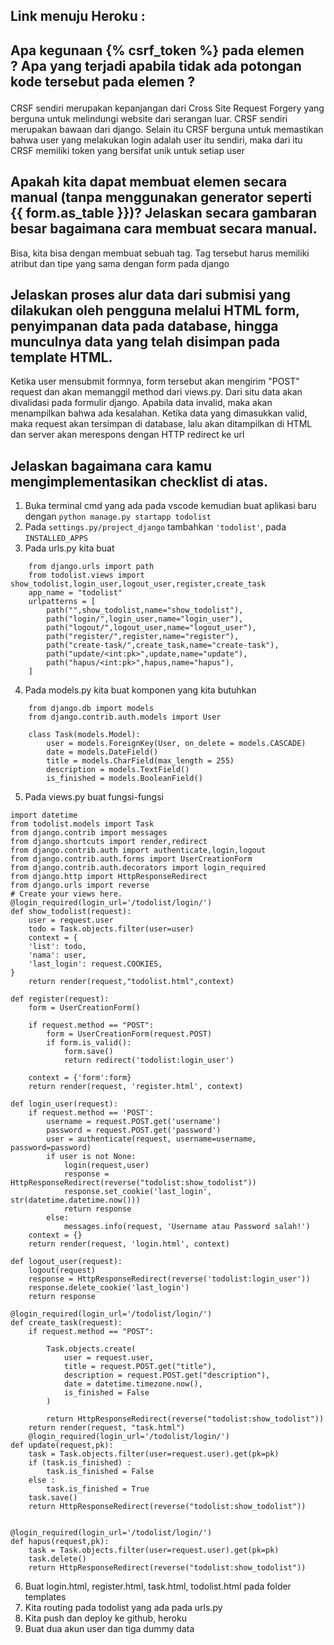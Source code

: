 ## Link menuju Heroku :
## Apa kegunaan {% csrf_token %} pada elemen <form>? Apa yang terjadi apabila tidak ada potongan kode tersebut pada elemen <form>?
CRSF sendiri merupakan kepanjangan dari Cross Site Request Forgery yang berguna untuk melindungi website dari serangan luar. CRSF sendiri merupakan bawaan dari django. Selain itu CRSF berguna untuk memastikan bahwa user yang melakukan login adalah user itu sendiri, maka dari itu CRSF memiliki token yang bersifat unik untuk setiap user
## Apakah kita dapat membuat elemen <form> secara manual (tanpa menggunakan generator seperti {{ form.as_table }})? Jelaskan secara gambaran besar bagaimana cara membuat <form> secara manual.
Bisa, kita bisa dengan membuat sebuah tag. Tag tersebut harus memiliki atribut dan tipe yang sama dengan form pada django
## Jelaskan proses alur data dari submisi yang dilakukan oleh pengguna melalui HTML form, penyimpanan data pada database, hingga munculnya data yang telah disimpan pada template HTML.
Ketika user mensubmit formnya, form tersebut akan mengirim "POST" request dan akan memanggil method dari views.py. Dari situ data akan divalidasi pada formulir django. Apabila data invalid, maka akan menampilkan bahwa ada kesalahan. Ketika data yang dimasukkan valid, maka request akan tersimpan di database, lalu akan ditampilkan di HTML dan server akan merespons dengan HTTP redirect ke url
## Jelaskan bagaimana cara kamu mengimplementasikan checklist di atas.
1. Buka terminal cmd yang ada pada vscode kemudian buat aplikasi baru dengan `python manage.py startapp todolist`
2. Pada `settings.py/project_django` tambahkan `'todolist'`, pada `INSTALLED_APPS`
3. Pada urls.py kita buat 
```
    from django.urls import path 
    from todolist.views import show_todolist,login_user,logout_user,register,create_task
    app_name = "todolist"
    urlpatterns = [
        path("",show_todolist,name="show_todolist"),
        path("login/",login_user,name="login_user"),
        path("logout/",logout_user,name="logout_user"),
        path("register/",register,name="register"),
        path("create-task/",create_task,name="create-task"),
        path("update/<int:pk>",update,name="update"),
        path("hapus/<int:pk>",hapus,name="hapus"),
    ]
```
4.  Pada models.py kita buat komponen yang kita butuhkan
```
    from django.db import models
    from django.contrib.auth.models import User

    class Task(models.Model):
        user = models.ForeignKey(User, on_delete = models.CASCADE)
        date = models.DateField()
        title = models.CharField(max_length = 255)
        description = models.TextField()
        is_finished = models.BooleanField()
``` 
5. Pada views.py buat fungsi-fungsi 
```
import datetime
from todolist.models import Task
from django.contrib import messages
from django.shortcuts import render,redirect
from django.contrib.auth import authenticate,login,logout
from django.contrib.auth.forms import UserCreationForm
from django.contrib.auth.decorators import login_required
from django.http import HttpResponseRedirect
from django.urls import reverse
# Create your views here.
@login_required(login_url='/todolist/login/')
def show_todolist(request):
    user = request.user
    todo = Task.objects.filter(user=user) 
    context = {
    'list': todo,
    'nama': user,
    'last_login': request.COOKIES,  
}
    return render(request,"todolist.html",context)

def register(request):
    form = UserCreationForm()

    if request.method == "POST":
        form = UserCreationForm(request.POST)
        if form.is_valid():
            form.save()
            return redirect('todolist:login_user')
    
    context = {'form':form}
    return render(request, 'register.html', context)

def login_user(request):
    if request.method == 'POST':
        username = request.POST.get('username')
        password = request.POST.get('password')
        user = authenticate(request, username=username, password=password)
        if user is not None:
            login(request,user)
            response = HttpResponseRedirect(reverse("todolist:show_todolist")) 
            response.set_cookie('last_login', str(datetime.datetime.now())) 
            return response
        else:
            messages.info(request, 'Username atau Password salah!')
    context = {}
    return render(request, 'login.html', context)

def logout_user(request):
    logout(request)
    response = HttpResponseRedirect(reverse('todolist:login_user'))
    response.delete_cookie('last_login')
    return response

@login_required(login_url='/todolist/login/')
def create_task(request):
    if request.method == "POST":

        Task.objects.create(
            user = request.user,
            title = request.POST.get("title"),
            description = request.POST.get("description"),
            date = datetime.timezone.now(),
            is_finished = False
        )
        
        return HttpResponseRedirect(reverse("todolist:show_todolist"))
    return render(request, "task.html")
    @login_required(login_url='/todolist/login/')
def update(request,pk):
    task = Task.objects.filter(user=request.user).get(pk=pk)
    if (task.is_finished) :
        task.is_finished = False
    else :
        task.is_finished = True
    task.save()
    return HttpResponseRedirect(reverse("todolist:show_todolist"))
    

@login_required(login_url='/todolist/login/')
def hapus(request,pk):
    task = Task.objects.filter(user=request.user).get(pk=pk)
    task.delete()
    return HttpResponseRedirect(reverse("todolist:show_todolist"))
```
6. Buat login.html, register.html, task.html, todolist.html pada folder templates
7. Kita routing pada todolist yang ada pada urls.py
8. Kita push dan deploy ke github, heroku
9. Buat dua akun user dan tiga dummy data